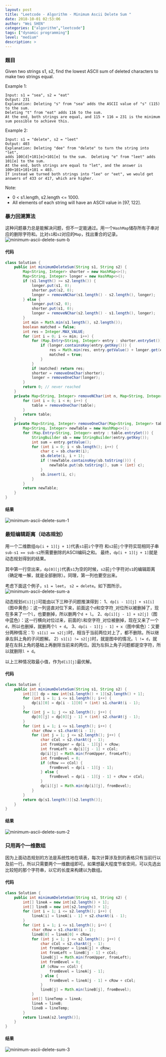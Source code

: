 ```yaml
---
layout: post
title: "Leetcode - Algorithm - Minimum Ascii Delete Sum "
date: 2018-10-01 02:53:06
author: "Wei SHEN"
categories: ["algorithm","leetcode"]
tags: ["dynamic programming"]
level: "medium"
description: >
---
```


### 题目
Given two strings s1, s2, find the lowest ASCII sum of deleted characters to make two strings equal.

Example 1:
```
Input: s1 = "sea", s2 = "eat"
Output: 231
Explanation: Deleting "s" from "sea" adds the ASCII value of "s" (115) to the sum.
Deleting "t" from "eat" adds 116 to the sum.
At the end, both strings are equal, and 115 + 116 = 231 is the minimum sum possible to achieve this.
```

Example 2:
```
Input: s1 = "delete", s2 = "leet"
Output: 403
Explanation: Deleting "dee" from "delete" to turn the string into "let",
adds 100[d]+101[e]+101[e] to the sum.  Deleting "e" from "leet" adds 101[e] to the sum.
At the end, both strings are equal to "let", and the answer is 100+101+101+101 = 403.
If instead we turned both strings into "lee" or "eet", we would get answers of 433 or 417, which are higher.
```

Note:
* 0 < s1.length, s2.length <= 1000.
* All elements of each string will have an ASCII value in [97, 122].


### 暴力回溯算法
这种问题暴力总是能解决问题，但不一定能通过。用一个`HashMap`储存所有子串对应的删除字符和。比对`s1`和`s2`对应的`Map`，找出重合的记录。
![minimum-ascii-delete-sum-b](/images/leetcode/minimum-ascii-delete-sum-b.png)


#### 代码
```java
class Solution {
    public int minimumDeleteSum(String s1, String s2) {
        Map<String, Integer> shorter = new HashMap<>();
        Map<String, Integer> longer = new HashMap<>();
        if (s1.length() >= s2.length()) {
            longer.put(s1, 0);
            shorter.put(s2, 0);
            longer = removeNChar(s1.length() - s2.length(), longer);
        } else {
            longer.put(s2, 0);
            shorter.put(s1, 0);
            longer = removeNChar(s2.length() - s1.length(), longer);
        }
        int min = Math.min(s1.length(), s2.length());
        boolean matched = false;
        int res = Integer.MAX_VALUE;
        for (int i = 0; i <= min; i++) {
            for (Map.Entry<String, Integer> entry : shorter.entrySet()) {
                if (longer.containsKey(entry.getKey())) {
                    res = Math.min(res, entry.getValue() + longer.get(entry.getKey()));
                    matched = true;
                }
            }
            if (matched) return res;
            shorter = removeOneChar(shorter);
            longer = removeOneChar(longer);
        }
        return 0; // never reached
    }
    private Map<String, Integer> removeNChar(int n, Map<String, Integer> table) {
        for (int i = 0; i < n; i++) {
            table = removeOneChar(table);
        }
        return table;
    }
    private Map<String, Integer> removeOneChar(Map<String, Integer> table) {
        Map<String, Integer> newTable = new HashMap<>();
        for (Map.Entry<String, Integer> entry : table.entrySet()) {
            StringBuilder sb = new StringBuilder(entry.getKey());
            int sum = entry.getValue();
            for (int i = 0; i < sb.length(); i++) {
                char c = sb.charAt(i);
                sb.delete(i, i + 1);
                if (!newTable.containsKey(sb.toString())) {
                    newTable.put(sb.toString(), sum + (int) c);
                }
                sb.insert(i, c);
            }
        }
        return newTable;
    }
}
```

#### 结果
![minimum-ascii-delete-sum-1](/images/leetcode/minimum-ascii-delete-sum-1.png)


### 最短编辑距离（动态规划）
用一个二维数组`dp[i + 1][j + 1]`代表`s1`前`i`个字符 和`s2`前`j`个字符实现相同子串`sub-s1 == sub-s2`所需要删除的ASCII编码之和。 最终，`dp[i + 1][j + 1]`就是动态规划得到的结果。

其中第一行空出来，`dp[0][j]`代表`s1`为空的时候，`s2`前`j`个字符对`s1`的编辑距离（确定唯一解，就是全部删除）。同理，第一列也要空出来。

考虑下面这个例子，`s1 = leet`， `s2 = delete`。如下图所示，
![minimum-ascii-delete-sum-a](/images/leetcode/minimum-ascii-delete-sum-a.png)

动态规划`d[i][j]`可能由以下三种子问题推演得到：
1、`dp[i - 1][j] + s1[i]`（图中黄色）：这一列竖直对位下来，前面这个`d`和空字符`_`对位所以被删掉了，现在多来了一个`l`，也要删掉，所以删两个`d + l`。
2、`dp[i][j - 1] + s2[j]`（图中蓝色）：这一行横向对位过来，前面的`l`和空字符`_`对位被删掉，现在又来了一个`d`，所以也删掉，就删两个`l + d`。
3、`dp[i - 1][j - 1] + x`（图中紫色）：又要分两种情况：1）`s1[i] == s2[j]`时，相当于当前两位对上了，都不删除。所以继承左斜上角的子问题解。 2）`s1[i] != s2[j]`时，就是图中的情况，`l != d`，就是在左斜上角的基础上再删除当前来的两位。因为左斜上角子问题都是空字符，所以就删除`l + d`。

以上三种情况取最小值，作为`d[i][j]`最优解。

#### 代码
```java
class Solution {
    public int minimumDeleteSum(String s1, String s2) {
        int[][] dp = new int[s1.length() + 1][s2.length() + 1];
        for (int i = 1; i <= s1.length(); i++) {
            dp[i][0] = dp[i - 1][0] + (int) s1.charAt(i - 1);
        }
        for (int j = 1; j <= s2.length(); j++) {
            dp[0][j] = dp[0][j - 1] + (int) s2.charAt(j - 1);
        }
        for (int i = 1; i <= s1.length(); i++) {
            char cRow = s1.charAt(i - 1);
            for (int j = 1; j <= s2.length(); j++) {
                char cCol = s2.charAt(j - 1);
                int fromUpper = dp[i - 1][j] + cRow;
                int fromLeft = dp[i][j - 1] + cCol;
                dp[i][j] = Math.min(fromUpper, fromLeft);
                int fromBevel = 0;
                if (cRow == cCol) {
                    fromBevel = dp[i - 1][j - 1];
                } else {
                    fromBevel = dp[i - 1][j - 1] + cRow + cCol;
                }
                dp[i][j] = Math.min(dp[i][j], fromBevel);
            }
        }
        return dp[s1.length()][s2.length()];
    }
}
```

#### 结果
![minimum-ascii-delete-sum-2](/images/leetcode/minimum-ascii-delete-sum-2.png)


### 只用两个一维数组
因为上面动态规划的方法是系统性地在填表，每次计算涉及到的表格只有当前行以及前一行。所以只需要两个一维数组即可。如果想最大程度节省空间，可以先选出比较短的那个字符串，以它的长度来构建以为数组。

#### 代码
```java
class Solution {
    public int minimumDeleteSum(String s1, String s2) {
        int[] lineA = new int[s2.length() + 1];
        int[] lineB = new int[s2.length() + 1];
        for (int i = 1; i <= s2.length(); i++) {
            lineA[i] = lineA[i - 1] + s2.charAt(i - 1);
        }
        for (int i = 1; i <= s1.length(); i++) {
            char cRow = s1.charAt(i - 1);
            lineB[0] = lineA[0] + cRow;
            for (int j = 1; j <= s2.length(); j++) {
                char cCol = s2.charAt(j - 1);
                int fromUpper = lineA[j] + cRow;
                int fromLeft = lineB[j - 1] + cCol;
                lineB[j] = Math.min(fromUpper, fromLeft);
                int fromBevel = 0;
                if (cRow == cCol) {
                    fromBevel = lineA[j - 1];
                } else {
                    fromBevel = lineA[j - 1] + cRow + cCol;
                }
                lineB[j] = Math.min(lineB[j], fromBevel);
            }
            int[] lineTemp = lineA;
            lineA = lineB;
            lineB = lineTemp;
        }
        return lineA[s2.length()];
    }
}
```

#### 结果
![minimum-ascii-delete-sum-3](/images/leetcode/minimum-ascii-delete-sum-3.png)
